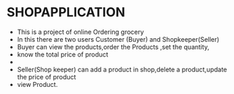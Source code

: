 # SHOPAPPLICATION
 * This is a project of online Ordering grocery
 * In this there are two users Customer (Buyer)  and Shopkeeper(Seller)
 * Buyer can view the products,order the Products ,set the quantity,
 * know the total price of product
 * 
 * Seller(Shop keeper) can add a product in shop,delete a product,update the price of product
 * view Product.
